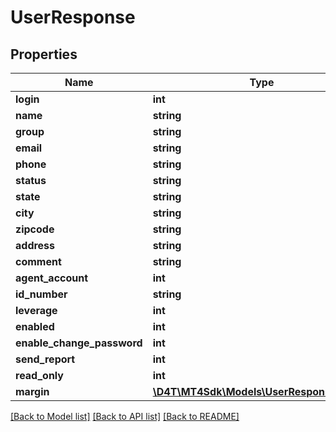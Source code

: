 # UserResponse

## Properties
Name | Type | Description | Notes
------------ | ------------- | ------------- | -------------
**login** | **int** |  | [optional] 
**name** | **string** |  | [optional] 
**group** | **string** |  | [optional] 
**email** | **string** |  | [optional] 
**phone** | **string** |  | [optional] 
**status** | **string** |  | [optional] 
**state** | **string** |  | [optional] 
**city** | **string** |  | [optional] 
**zipcode** | **string** |  | [optional] 
**address** | **string** |  | [optional] 
**comment** | **string** |  | [optional] 
**agent_account** | **int** |  | [optional] 
**id_number** | **string** |  | [optional] 
**leverage** | **int** |  | [optional] 
**enabled** | **int** |  | [optional] 
**enable_change_password** | **int** |  | [optional] 
**send_report** | **int** |  | [optional] 
**read_only** | **int** |  | [optional] 
**margin** | [**\D4T\MT4Sdk\Models\UserResponseMargin**](UserResponseMargin.md) |  | [optional] 

[[Back to Model list]](../README.md#documentation-for-models) [[Back to API list]](../README.md#documentation-for-api-endpoints) [[Back to README]](../README.md)


